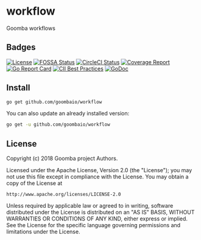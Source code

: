 # workflow

Goomba workflows

## Badges

[![License][License-Image]][License-URL]
[![FOSSA Status][FOSSA-Image]][FOSSA-URL]
[![CircleCI Status][CircleCI-Image]][CircleCI-URL]
[![Coverage Report][Coverage-Image]][Coverage-URL]
[![Go Report Card][GoReportCard-Image]][GoReportCard-URL]
[![CII Best Practices][CII-Image]][CII-URL]
[![GoDoc][GoDoc-Image]][GoDoc-URL]

## Install

```bash
go get github.com/goombaio/workflow
```

You can also update an already installed version:

```bash
go get -u github.com/goombaio/workflow
```

## License

Copyright (c) 2018 Goomba project Authors.

Licensed under the Apache License, Version 2.0 (the "License");
you may not use this file except in compliance with the License.
You may obtain a copy of the License at

    http://www.apache.org/licenses/LICENSE-2.0

Unless required by applicable law or agreed to in writing, software
distributed under the License is distributed on an "AS IS" BASIS,
WITHOUT WARRANTIES OR CONDITIONS OF ANY KIND, either express or implied.
See the License for the specific language governing permissions and
limitations under the License.

[License-Image]: https://img.shields.io/badge/License-Apache-blue.svg
[License-URL]: http://opensource.org/licenses/Apache
[FOSSA-Image]: https://app.fossa.io/api/projects/git%2Bgithub.com%2Fgoombaio%workflow.svg?type=shieldss
[FOSSA-URL]: https://app.fossa.io/projects/git%2Bgithub.com%2Fgoombaio%workflow?ref=badge_shield
[CircleCI-Image]: https://circleci.com/gh/goombaio/workflow.svg?style=svg
[CircleCI-URL]: https://circleci.com/gh/goombaio/workflow
[Coverage-Image]: https://codecov.io/gh/goombaio/workflow/branch/master/graph/badge.svg
[Coverage-URL]: https://codecov.io/gh/goombaio/workflow
[GoReportCard-Image]: https://goreportcard.com/badge/github.com/goombaio/workflow
[GoReportCard-URL]: https://goreportcard.com/report/github.com/goombaio/workflow
[CII-Image]: https://bestpractices.coreinfrastructure.org/projects/2177/badge
[CII-URL]: https://bestpractices.coreinfrastructure.org/projects/2177
[GoDoc-Image]: https://godoc.org/github.com/goombaio/workflow?status.svg
[GoDoc-URL]: http://godoc.org/github.com/goombaio/workflow